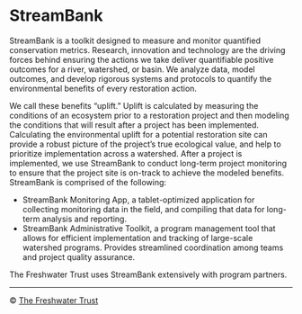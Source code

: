 # StreamBank

StreamBank is a toolkit designed to measure and monitor quantified conservation metrics.  Research, innovation and technology are the driving forces behind ensuring the actions we take deliver quantifiable positive outcomes for a river, watershed, or basin. We analyze data, model outcomes, and develop rigorous systems and protocols to quantify the environmental benefits of every restoration action.

We call these benefits “uplift.” Uplift is calculated by measuring the conditions of an ecosystem prior to a restoration project and then modeling the conditions that will result after a project has been implemented. Calculating the environmental uplift for a potential restoration site can provide a robust picture of the project’s true ecological value, and help to prioritize implementation across a watershed. After a project is implemented, we use StreamBank to conduct long-term project monitoring to ensure that the project site is on-track to achieve the modeled benefits.  StreamBank is comprised of the following:

- StreamBank Monitoring App, a tablet-optimized application for collecting monitoring data in the field, and compiling that data for long-term analysis and reporting.
- StreamBank Administrative Toolkit, a program management tool that allows for efficient implementation and tracking of large-scale watershed programs. Provides streamlined coordination among teams and project quality assurance.

The Freshwater Trust uses StreamBank extensively with program partners.

----

:copyright: [The Freshwater Trust](https://github.com/thefreshwatertrust/.github/blob/main/profile/README.md)
